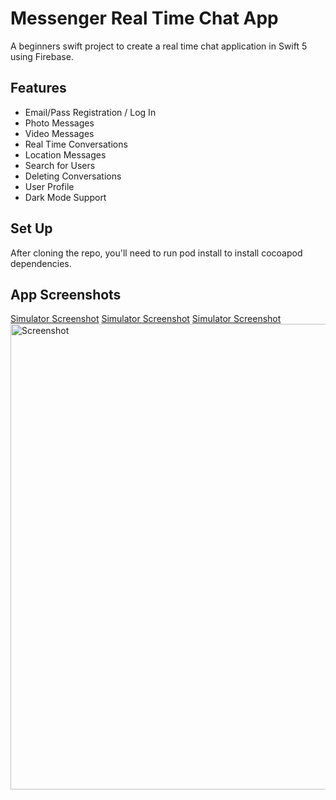 # Messenger Real Time Chat App
A beginners swift project to create a real time chat application in Swift 5 using Firebase.

## Features
- Email/Pass Registration / Log In
- Photo Messages
- Video Messages
- Real Time Conversations
- Location Messages
- Search for Users
- Deleting Conversations
- User Profile
- Dark Mode Support

## Set Up
After cloning the repo, you'll need to run pod install to install cocoapod dependencies.

## App Screenshots

[Simulator Screenshot](https://github.com/PulkitDhirana1211/MessengerChat/assets/54793200/c377a959-1916-41bb-bf01-16d573fb3e61)
[Simulator Screenshot](https://github.com/PulkitDhirana1211/MessengerChat/assets/54793200/21aabcb2-965a-4966-bbcb-adf7ecfcdfcc)
[Simulator Screenshot](https://github.com/PulkitDhirana1211/MessengerChat/assets/54793200/a602a198-d9eb-4751-b0fa-f93dee32b19a)
<img width="745" alt="Screenshot" src="https://github.com/PulkitDhirana1211/MessengerChat/assets/54793200/7520e49d-7529-4dd9-bb19-e71fde7fccef">



